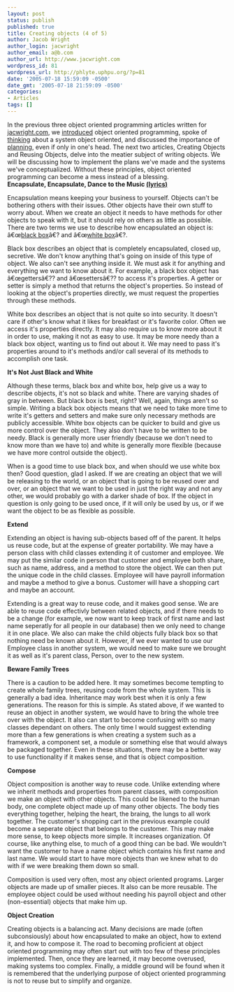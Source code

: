 ```yaml
---
layout: post
status: publish
published: true
title: Creating objects (4 of 5)
author: Jacob Wright
author_login: jacwright
author_email: a@b.com
author_url: http://www.jacwright.com
wordpress_id: 81
wordpress_url: http://phlyte.uphpu.org/?p=81
date: '2005-07-18 15:59:09 -0500'
date_gmt: '2005-07-18 21:59:09 -0500'
categories:
- Articles
tags: []
---
```

<p>In the previous three object oriented programming articles written for <a href="http://www.jacwright.com/" title="Jac Wright, Web Development and Application Design">jacwright.com</a>, we <a href="http://www.jacwright.com/blog/18/an-introduction-to-object-oriented-programming/" title="Introduction to Object Oriented Programming">introduced</a> object oriented programming, spoke of <a href="http://www.jacwright.com/blog/19/thinking-object-oriented/" title="Thinking Object Oriented">thinking</a> about a system object oriented, and discussed the importance of <a href="http://www.jacwright.com/blog/20/planning-systems/" title="Planning Systems">planning</a>, even if only in one's head. The next two articles, Creating Objects and Reusing Objects, delve into the meatier subject of writing objects. We will be discussing how to implement the plans we've made and the systems we've conceptualized. Without these principles, object oriented programming can become a mess instead of a blessing.<br />
<b>Encapsulate, Encapsulate, Dance to the Music <a href="http://www.twin-music.com/azlyrics/t_file/songs/3dn/cel.html" title="Three Dog Night">(lyrics)</a></b>
<p>Encapsulation means keeping your business to yourself. Objects can't be bothering others with their issues. Other objects have their own stuff to worry about. When we create an object it needs to have methods for other objects to speak with it, but it should rely on others as little as possible. There are two terms we use to describe how encapsulated an object is: â€œ<a href="http://en.wikipedia.org/wiki/Black_box" title="Black Box">black box</a>â€? and â€œ<a href="http://en.wikipedia.org/wiki/White_box" title="White Box">white box</a>â€?.</p>
<p>Black box describes an object that is completely encapsulated, closed up, secretive. We don't know anything that's going on inside of this type of object. We also can't see anything inside it. We must ask it for anything and everything we want to know about it. For example, a black box object has â€œgettersâ€?? and â€œsettersâ€?? to access it's properties. A getter or setter is simply a method that returns the object's properties. So instead of looking at the object's properties directly, we must request the properties through these methods.</p>
<p>White box describes an object that is not quite so into security. It doesn't care if other's know what it likes for breakfast or it's favorite color. Often we access it's properties directly. It may also require us to know more about it in order to use, making it not as easy to use. It may be more needy than a black box object, wanting us to find out about it. We may need to pass it's properties around to it's methods and/or call several of its methods to accomplish one task.</p>
<p><b>It's Not Just Black and White</b>
<p>Although these terms, black box and white box, help give us a way to describe objects, it's not so black and white. There are varying shades of gray in between. But black box is best, right? Well, again, things aren't so simple. Writing a black box objects means that we need to take more time to write it's getters and setters and make sure only necessary methods are publicly accessible. White box objects can be quicker to build and give us more control over the object. They also don't have to be written to be needy. Black is generally more user friendly (because we don't need to know more than we have to) and white is generally more flexible (because we have more control outside the object).</p>
<p>When is a good time to use black box, and when should we use white box then? Good question, glad I asked. If we are creating an object that we will be releasing to the world, or an object that is going to be reused over and over, or an object that we want to be used in just the right way and not any other, we would probably go with a darker shade of box. If the object in question is only going to be used once, if it will only be used by us, or if we want the object to be as flexible as possible.</p>
<p><b>Extend</b>
<p>Extending an object is having sub-objects based off of the parent. It helps us reuse code, but at the expense of greater portability. We may have a person class with child classes extending it of customer and employee. We may put the similar code in person that customer and employee both share, such as name, address, and a method to store the object. We can then put the unique code in the child classes. Employee will have payroll information and maybe a method to give a bonus. Customer will have a shopping cart and maybe an account.</p>
<p>Extending is a great way to reuse code, and it makes good sense. We are able to reuse code effectivly between related objects, and if there needs to be a change (for example, we now want to keep track of first name and last name seperatly for all people in our database) then we only need to change it in one place. We also can make the child objects fully black box so that nothing need be known about it. However, if we ever wanted to use our Employee class in another system, we would need to make sure we brought it as well as it's parent class, Person, over to the new system.</p>
<p><b>Beware Family Trees</b>
<p>There is a caution to be added here. It may sometimes become tempting to create whole family trees, reusing code from the whole system. This is generally a bad idea. Inheritance may work best when it is only a few generations. The reason for this is simple. As stated above, if we wanted to reuse an object in another system, we would have to bring the whole tree over with the object. It also can start to become confusing with so many classes dependant on others. The only time I would suggest extending more than a few generations is when creating a system such as a framework, a component set, a module or something else that would always be packaged together. Even in these situations, there may be a better way to use functionality if it makes sense, and that is object composition. </p>
<p><b>Compose</b>
<p>Object composition is another way to reuse code. Unlike extending where we inherit methods and properties from parent classes, with composition we make an object with other objects. This could be likened to the human body, one complete object made up of many other objects. The body ties everything together, helping the heart, the braing, the lungs to all work together. The customer's shopping cart in the previous example could become a seperate object that belongs to the customer. This may make more sense, to keep objects more simple. It increases organization. Of course, like anything else, to much of a good thing can be bad. We wouldn't want the customer to have a name object which contains his first name and last name. We would start to have more objects than we knew what to do with if we were breaking them down so small.</p>
<p>Composition is used very often, most any object oriented programs. Larger objects are made up of smaller pieces. It also can be more reusable. The employee object could be used without needing his payroll object and other (non-essential) objects that make him up.</p>
<p><b>Object Creation</b>
<p>Creating objects is a balancing act. Many decisions are made (often subconsiously) about how encapsulated to make an object, how to extend it, and how to compose it. The road to becoming proficient at object oriented programming may often start out with too few of these principles implemented. Then, once they are learned, it may become overused, making systems too complex. Finally, a middle ground will be found when it is remembered that the underlying purpose of object oriented programming is not to reuse but to simplify and organize.</p>
